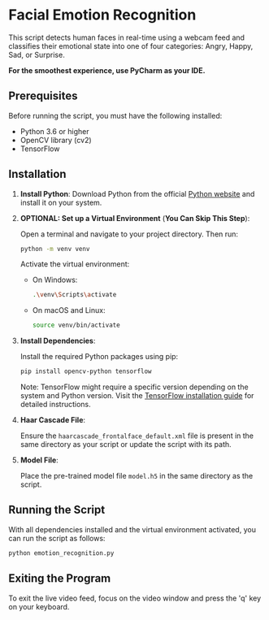 # Facial Emotion Recognition

This script detects human faces in real-time using a webcam feed and classifies their emotional state into one of four categories: Angry, Happy, Sad, or Surprise.

**For the smoothest experience, use PyCharm as your IDE.**


## Prerequisites

Before running the script, you must have the following installed:

- Python 3.6 or higher
- OpenCV library (cv2)
- TensorFlow


## Installation

1. **Install Python**: Download Python from the official [Python website](https://www.python.org/downloads/) and install it on your system.

2. **OPTIONAL: Set up a Virtual Environment** (**You Can Skip This Step**):
   
   Open a terminal and navigate to your project directory. Then run:
   ```sh
   python -m venv venv
   ```
   Activate the virtual environment:

   - On Windows:
     ```sh
     .\venv\Scripts\activate
     ```
   - On macOS and Linux:
     ```sh
     source venv/bin/activate
     ```

3. **Install Dependencies**:

   Install the required Python packages using pip:
   ```sh
   pip install opencv-python tensorflow
   ```

   Note: TensorFlow might require a specific version depending on the system and Python version. Visit the [TensorFlow installation guide](https://www.tensorflow.org/install) for detailed instructions.


4. **Haar Cascade File**:

   Ensure the `haarcascade_frontalface_default.xml` file is present in the same directory as your script or update the script with its path.


5. **Model File**:

   Place the pre-trained model file `model.h5` in the same directory as the script.

## Running the Script

With all dependencies installed and the virtual environment activated, you can run the script as follows:
```sh
python emotion_recognition.py
```

## Exiting the Program

To exit the live video feed, focus on the video window and press the 'q' key on your keyboard.
